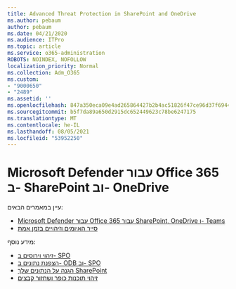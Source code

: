 ```yaml
---
title: Advanced Threat Protection in SharePoint and OneDrive
ms.author: pebaum
author: pebaum
ms.date: 04/21/2020
ms.audience: ITPro
ms.topic: article
ms.service: o365-administration
ROBOTS: NOINDEX, NOFOLLOW
localization_priority: Normal
ms.collection: Adm_O365
ms.custom:
- "9000650"
- "2489"
ms.assetid: ''
ms.openlocfilehash: 847a350eca09e4ad265864427b2b4ac51826f47ce96d37f694462dbb567da31d
ms.sourcegitcommit: b5f7da89a650d2915dc652449623c78be6247175
ms.translationtype: MT
ms.contentlocale: he-IL
ms.lasthandoff: 08/05/2021
ms.locfileid: "53952250"
---
```

# <a name="microsoft-defender-for-office-365-in-sharepoint-and-onedrive"></a>Microsoft Defender עבור Office 365 ב- SharePoint וב- OneDrive

עיין במאמרים הבאים:
- [Microsoft Defender עבור Office 365 עבור SharePoint, OneDrive ו- Teams](/microsoft-365/security/office-365-security/atp-for-spo-odb-and-teams)
- [סייר האיומים וזיהויים בזמן אמת](/microsoft-365/security/office-365-security/threat-explorer-views)


מידע נוסף:

- [זיהוי וירוסים ב- SPO](/microsoft-365/security/office-365-security/virus-detection-in-spo)</br>
- [הצפנת נתונים ב- ODB וב- SPO](/microsoft-365/compliance/data-encryption-in-odb-and-spo)</br>
- [הגנה על הנתונים שלך SharePoint](/sharepoint/safeguarding-your-data)</br>
- [זיהוי תוכנות כופר ושחזור קבצים](https://support.office.com/article/Ransomware-detection-and-recovering-your-files-0d90ec50-6bfd-40f4-acc7-b8c12c73637f)